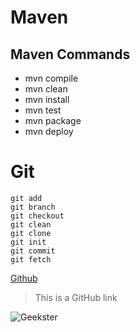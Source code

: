 # Maven

## Maven Commands
* mvn compile
* mvn clean
* mvn install
* mvn test
* mvn package
* mvn deploy

# Git
```
git add
git branch
git checkout
git clean
git clone
git init
git commit
git fetch
```

[Github](https://github.com/BhanushaliUmang/user/edit/main/README.md)
> This is a GitHub link

![Geekster](https://www.financialexpress.com/wp-content/uploads/2022/03/Geekster_logo.png)
